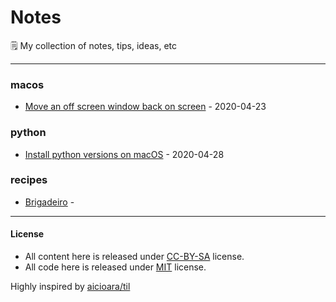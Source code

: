 # Notes

🗒 My collection of notes, tips, ideas, etc

---

### macos

- [Move an off screen window back on screen](macos/move-an-off-screen-window-back-on-screen-2020-04-23.md) - 2020-04-23

### python

- [Install python versions on macOS](python/install-python-versions-on-macos-2020-04-28.md) - 2020-04-28

### recipes

- [Brigadeiro](recipes/brigadeiro.md) - 

---    
#### License
- All content here is released under [CC-BY-SA](LICENSE-CC-BY-SA) license.
- All code here is released under [MIT](LICENSE-MIT) license.

Highly inspired by [aicioara/til](https://github.com/aicioara/til)
